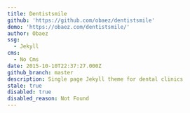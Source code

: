```yaml
---
title: Dentistsmile
github: 'https://github.com/obaez/dentistsmile'
demo: 'https://obaez.com/dentistsmile/'
author: Obaez
ssg:
  - Jekyll
cms:
  - No Cms
date: 2015-10-10T22:37:27.000Z
github_branch: master
description: Single page Jekyll theme for dental clinics
stale: true
disabled: true
disabled_reason: Not Found
---
```

